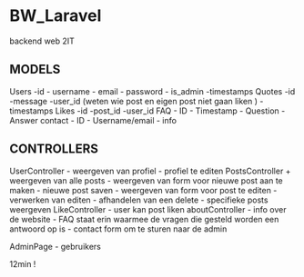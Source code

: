 # BW_Laravel
 backend web 2IT

 MODELS 
 -------
 Users
    -id
    - username 
    - email 
    - password 
    - is_admin 
    -timestamps
Quotes 
    -id
    -message
    -user_id (weten wie post en eigen post niet gaan liken )
    -timestamps
Likes 
    -id 
    -post_id
    -user_id 
FAQ 
    - ID 
    - Timestamp 
    - Question 
    - Answer 
contact 
    - ID 
    - Username/email 
    - info 

CONTROLLERS
----------
UserController
    - weergeven van profiel 
    - profiel te editen 
PostsController
    + weergeven van alle posts 
    - weergeven van form voor nieuwe post aan te maken 
    - nieuwe post saven 
    - weergeven van form voor post te editen 
    - verwerken van editen 
    - afhandelen van een delete 
    - specifieke posts weergeven 
LikeController 
    - user kan post liken 
aboutController 
    - info over de website 
    - FAQ staat erin waarmee de vragen die gesteld worden een antwoord op is 
    - contact form om te sturen naar de admin 


AdminPage 
    - gebruikers 


12min ! 
